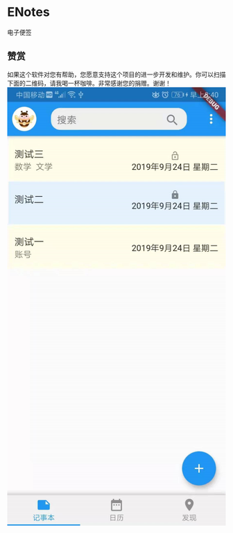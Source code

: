 # ENotes
电子便签


## 赞赏
如果这个软件对您有帮助，您愿意支持这个项目的进一步开发和维护。你可以扫描下面的二维码，请我喝一杯咖啡。非常感谢您的捐赠。谢谢！
![赞赏](https://github.com/nalaws/ENotes/blob/master/help/images/notepad.png?raw=true)
